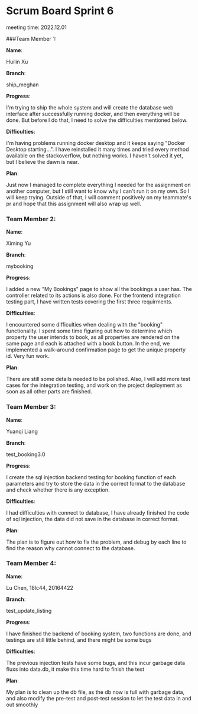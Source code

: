 # Scrum Board Sprint 6

meeting time: 2022.12.01

###Team Member 1:

**Name**:

Huilin Xu

**Branch**:

ship_meghan

**Progress**:

I'm trying to ship the whole system and will create the database web interface after successfully running docker, and then everything will be done. But before I do that, I need to solve the difficulties mentioned below.

**Difficulties**:

I'm having problems running docker desktop and it keeps saying "Docker Desktop starting...". I have reinstalled it many times and tried every method available on the stackoverflow, but nothing works. I haven't solved it yet, but I believe the dawn is near.

**Plan**:

Just now I managed to complete everything I needed for the assignment on another computer, but I still want to know why I can't run it on my own. So I will keep trying. Outside of that, I will comment positively on my teammate's pr and hope that this assignment will also wrap up well.

### Team Member 2:

**Name**:

Ximing Yu

**Branch**:

mybooking

**Progress**:

I added a new "My Bookings" page to show all the bookings a user has. The controller related to its actions is also done. For the frontend integration testing part, I have written tests covering the first three requirments.

**Difficulties**:

I encountered some difficulties when dealing with the "booking" functionality. I spent some time figuring out how to determine which property the user intends to book, as all properties are rendered on the same page and each is attached with a book button. In the end, we implemented a walk-around confirmation page to get the unique property id. Very fun work.

**Plan**:

There are still some details needed to be polished. Also, I will add more test cases for the integration testing, and work on the project deployment as soon as all other parts are finished.

### Team Member 3:

**Name**:

Yuanqi Liang

**Branch**:

test_booking3.0

**Progress**:

I create the sql injection backend testing for booking function of each parameters and try to store the data in the correct format to the database and check whether there is any exception.

**Difficulties**:

I had difficulties with connect to database, I have already finished the code of sql injection, the data did not save in the database in correct format.

**Plan**:

The plan is to figure out how to fix the problem, and debug by each line to find the reason why cannot connect to the database.

### Team Member 4:

**Name**:

Lu Chen, 18lc44, 20164422

**Branch**:

test_update_listing

**Progress**:

I have finished the backend of booking system, two functions are done, and testings are still little behind, and there might be some bugs

**Difficulties**:

The previous injection tests have some bugs, and this incur garbage data fluxs into data.db, it make this time hard to finish the test

**Plan**:

My plan is to clean up the db file, as the db now is full with garbage data, and also modify the pre-test and post-test session to let the test data in and out smoothly
